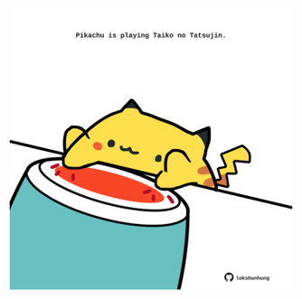 <!-- built at 22/08/2021, 22:01:39 UTC -->
<p align="center">
  <img width="500" height="500" src="./ReadmeImage.svg">
</p>

